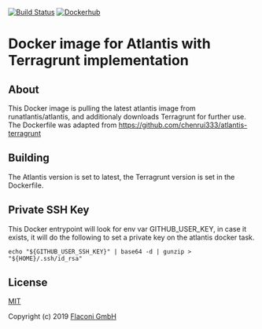 [![Build Status](https://github.com/Flaconi/docker-atlantis-terragrunt/workflows/Build-Publish/badge.svg)](https://github.com/Flaconi/docker-atlantis-terragrunt/actions?query=workflow%3ABuild-Publish)
[![Dockerhub](https://img.shields.io/badge/dockerhub-python-blue.svg)](https://hub.docker.com/r/flaconi/atlantis-terragrunt)

# Docker image for Atlantis with Terragrunt implementation

## About
This Docker image is pulling the latest atlantis image from runatlantis/atlantis, and additionaly downloads Terragrunt for further use.
The Dockerfile was adapted from https://github.com/chenrui333/atlantis-terragrunt

## Building

The Atlantis version is set to latest, the Terragrunt version is set in the Dockerfile.

## Private SSH Key

This Docker entrypoint will look for env var GITHUB_USER_KEY, in case it exists, it will do the following to set a private key on the atlantis docker task.
```
echo "${GITHUB_USER_SSH_KEY}" | base64 -d | gunzip > "${HOME}/.ssh/id_rsa"
```

## License

[MIT](LICENSE)

Copyright (c) 2019 [Flaconi GmbH](https://github.com/Flaconi)
